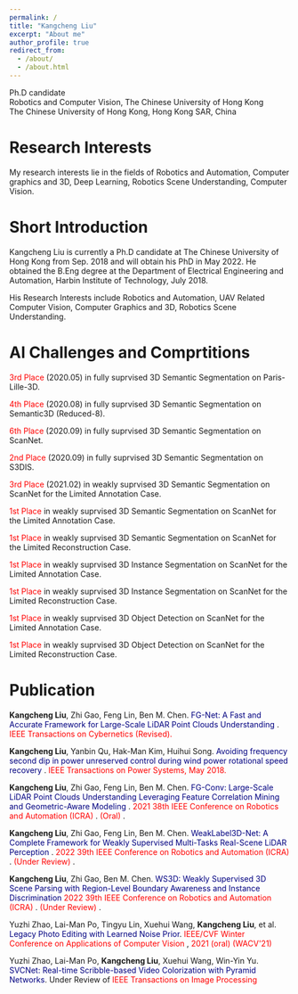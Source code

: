 ```yaml
---
permalink: /
title: "Kangcheng Liu"
excerpt: "About me"
author_profile: true
redirect_from: 
  - /about/
  - /about.html
---
```


Ph.D candidate <br>
Robotics and Computer Vision, The Chinese University of Hong Kong <br>
The Chinese University of Hong Kong, Hong Kong SAR, China

**Research Interests**
======
My research interests lie in the fields of Robotics and Automation, Computer graphics and 3D,  Deep Learning, Robotics Scene Understanding, Computer Vision. 


**Short Introduction**
======
Kangcheng Liu is currently a Ph.D candidate at The Chinese University of Hong Kong from Sep. 2018 and will obtain his PhD in May 2022. He obtained the B.Eng degree at the Department of Electrical Engineering and Automation, Harbin Institute of Technology, July 2018. 


His Research Interests include Robotics and Automation, UAV Related Computer Vision,  Computer Graphics and 3D,  Robotics Scene Understanding.

AI Challenges and Comprtitions
======
<font color='Red'>3rd Place </font> (2020.05) in fully suprvised 3D Semantic Segmentation on Paris-Lille-3D.

<font color='Red'>4th Place </font> (2020.08) in fully suprvised 3D Semantic Segmentation on Semantic3D (Reduced-8).

<font color='Red'>6th Place </font> (2020.09) in fully suprvised 3D Semantic Segmentation on ScanNet.

<font color='Red'>2nd Place </font> (2020.09) in fully suprvised 3D Semantic Segmentation on S3DIS.

<font color='Red'>3rd Place </font> (2021.02) in weakly suprvised 3D Semantic Segmentation on ScanNet for the Limited Annotation Case.

<font color='Red'>1st Place </font> in weakly suprvised 3D Semantic Segmentation on ScanNet for the Limited Annotation Case.

<font color='Red'>1st Place </font> in weakly suprvised 3D Semantic Segmentation on ScanNet for the Limited Reconstruction Case.

<font color='Red'>1st Place </font> in weakly suprvised 3D Instance Segmentation on ScanNet for the Limited Annotation Case.

<font color='Red'>1st Place </font> in weakly suprvised 3D Instance Segmentation on ScanNet for the Limited Reconstruction Case.

<font color='Red'>1st Place </font> in weakly suprvised 3D Object Detection on ScanNet for the Limited Annotation Case.

<font color='Red'>1st Place </font> in weakly suprvised 3D Object Detection on ScanNet for the Limited Reconstruction Case.

Publication
======

**Kangcheng Liu**, Zhi Gao, Feng Lin, Ben M. Chen. <font color='Navy'> FG-Net: A Fast and Accurate Framework for Large-Scale LiDAR Point Clouds Understanding </font>. <font color='Red'> IEEE Transactions on Cybernetics (Revised). </font>

**Kangcheng Liu**, Yanbin Qu, Hak-Man Kim, Huihui Song. <font color='Navy'> Avoiding frequency second dip in power unreserved control during wind power rotational speed recovery </font>. <font color='Red'> IEEE Transactions on Power Systems, May 2018. </font>

**Kangcheng Liu**, Zhi Gao, Feng Lin, Ben M. Chen. <font color='Navy'> FG-Conv: Large-Scale LiDAR Point Clouds Understanding Leveraging Feature Correlation Mining and Geometric-Aware Modeling  </font>. <font color='Red'> 2021 38th IEEE Conference on Robotics and Automation (ICRA) </font>. <font color='Red'> (Oral) </font>.

**Kangcheng Liu**, Zhi Gao, Feng Lin, Ben M. Chen. <font color='Navy'> WeakLabel3D-Net: A Complete Framework for Weakly Supervised Multi-Tasks Real-Scene LiDAR Perception   </font>. <font color='Red'> 2022 39th IEEE Conference on Robotics and Automation (ICRA) </font>. <font color='Red'> (Under Review) </font>.

**Kangcheng Liu**, Zhi Gao, Ben M. Chen. <font color='Navy'> WS3D: Weakly Supervised 3D Scene Parsing with Region-Level Boundary Awareness and Instance Discrimination </font> <font color='Red'> 2022 39th IEEE Conference on Robotics and Automation (ICRA) </font>. <font color='Red'> (Under Review) </font>.

Yuzhi Zhao, Lai-Man Po, Tingyu Lin, Xuehui Wang, **Kangcheng Liu**, et al. <font color='Navy'> Legacy Photo Editing with Learned Noise Prior</font>. <font color='Red'> IEEE/CVF Winter Conference on Applications of Computer Vision </font>, <font color='Red'> 2021 (oral) (WACV'21) </font>

Yuzhi Zhao, Lai-Man Po, **Kangcheng Liu**, Xuehui Wang, Win-Yin Yu. <font color='Navy'>SVCNet: Real-time Scribble-based Video Colorization with Pyramid Networks</font>. Under Review of <font color='Red'> IEEE Transactions on Image Processing </font>
